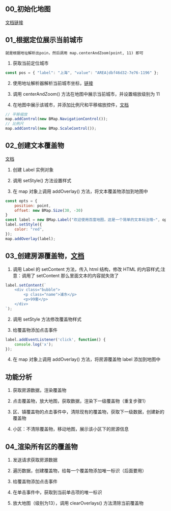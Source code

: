 ## 00_初始化地图

[文档链接](http://lbsyun.baidu.com/index.php?title=jspopular3.0/guide/helloworld)

## 01_根据定位展示当前城市

`就是根据地址解析出poin，然后调用 map.centerAndZoom(point, 11) 即可`

1. 获取当前定位城市

```javascript
const pos = { "label": "上海", "value": "AREA|dbf46d32-7e76-1196" };
```

2. 使用地址解析器解析当前城市坐标，[链接](http://lbsyun.baidu.com/index.php?title=jspopular3.0/guide/geocoding)

3. 调用 centerAndZoom() 方法在地图中展示当前城市，并设置缩放级别为 11

4. 在地图中展示该城市，并添加比例尺和平移缩放控件，[文档](http://lbsyun.baidu.com/index.php?title=jspopular3.0/guide/widget)

```javascript
// 平移缩放
map.addControl(new BMap.NavigationControl());
// 比例尺
map.addControl(new BMap.ScaleControl());
```

## 02_创建文本覆盖物

[文档](http://lbsyun.baidu.com/jsdemo.htm#c1_14)

1. 创建 Label 实例对象

2. 调用 setStyle() 方法设置样式

3. 在 map 对象上调用 addOverlay() 方法，将文本覆盖物添加到地图中

```javascript
const opts = {
    position: point,
    offset: new BMap.Size(30, -30)
}
const label = new BMap.Label("欢迎使用百度地图，这是一个简单的文本标注哦~", opts);  // 创建文本标注对象
label.setStyle({
    color: "red",
});
map.addOverlay(label);
```

## 03_创建房源覆盖物，[文档](http://lbsyun.baidu.com/cms/jsapi/reference/jsapi_webgl_1_0.html#a3b8)

1. 调用 Label 的 setContent 方法，传入 html 结构，修改 HTML 的内容样式;注意：调用了 setContent 那么里面文本的内容就失效了

```javascript
label.setContent(`
    <div class="bubble">
        <p class="name">浦东</p>
        <p>99套</p>
    </div>
`);
```

2. 调用 setStyle 方法修改覆盖物样式

3. 给覆盖物添加点击事件

```javascript
label.addEventListener('click', function() {
    console.log('x');
});
```

4. 在 map 对象上调用 addOverlay() 方法，将房源覆盖物 label 添加到地图中

## 功能分析

1. 获取房源数据，渲染覆盖物

2. 点击覆盖物，放大地图，获取数据，渲染下一级覆盖物（重复步骤1）

3. 区、镇覆盖物的点击事件中，清除现有的覆盖物，获取下一级数据，创建新的覆盖物

4. 小区：不清除覆盖物，移动地图，展示该小区下的房源信息

## 04_渲染所有区的覆盖物

1. 发送请求获取房源数据

2. 遍历数据，创建覆盖物，给每一个覆盖物添加唯一标识（后面要用）

3. 给覆盖物添加点击事件

4. 在单击事件中，获取到当前单击项的唯一标识

5. 放大地图（级别为13），调用 clearOverlays() 方法清除当前覆盖物

